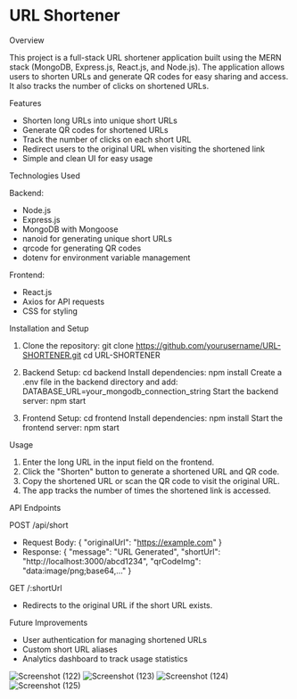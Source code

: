 # URL Shortener

Overview

This project is a full-stack URL shortener application built using the MERN stack (MongoDB, Express.js, React.js, and Node.js). The application allows users to shorten URLs and generate QR codes for easy sharing and access. It also tracks the number of clicks on shortened URLs.

Features

- Shorten long URLs into unique short URLs
- Generate QR codes for shortened URLs
- Track the number of clicks on each short URL
- Redirect users to the original URL when visiting the shortened link
- Simple and clean UI for easy usage

Technologies Used

Backend:
- Node.js
- Express.js
- MongoDB with Mongoose
- nanoid for generating unique short URLs
- qrcode for generating QR codes
- dotenv for environment variable management

Frontend:
- React.js
- Axios for API requests
- CSS for styling

Installation and Setup

1. Clone the repository:
   git clone https://github.com/yourusername/URL-SHORTENER.git
   cd URL-SHORTENER

2. Backend Setup:
   cd backend
   Install dependencies:
   npm install
   Create a .env file in the backend directory and add:
   DATABASE_URL=your_mongodb_connection_string
   Start the backend server:
   npm start

3. Frontend Setup:
   cd frontend
   Install dependencies:
   npm install
   Start the frontend server:
   npm start

Usage

1. Enter the long URL in the input field on the frontend.
2. Click the "Shorten" button to generate a shortened URL and QR code.
3. Copy the shortened URL or scan the QR code to visit the original URL.
4. The app tracks the number of times the shortened link is accessed.

API Endpoints

POST /api/short
- Request Body: { "originalUrl": "https://example.com" }
- Response: { "message": "URL Generated", "shortUrl": "http://localhost:3000/abcd1234", "qrCodeImg": "data:image/png;base64,..." }

GET /:shortUrl
- Redirects to the original URL if the short URL exists.

Future Improvements

- User authentication for managing shortened URLs
- Custom short URL aliases
- Analytics dashboard to track usage statistics

![Screenshot (122)](https://github.com/user-attachments/assets/b6fe6905-5740-474f-8198-c68ee80c224f)
![Screenshot (123)](https://github.com/user-attachments/assets/a0ae336c-84b0-4e7a-aef5-4960d97e3bcd)
![Screenshot (124)](https://github.com/user-attachments/assets/3da146a9-2c5c-487c-ae90-90277fa10c36)
![Screenshot (125)](https://github.com/user-attachments/assets/4d1505e7-ed66-4319-b3c5-6c7c513e1aa8)
